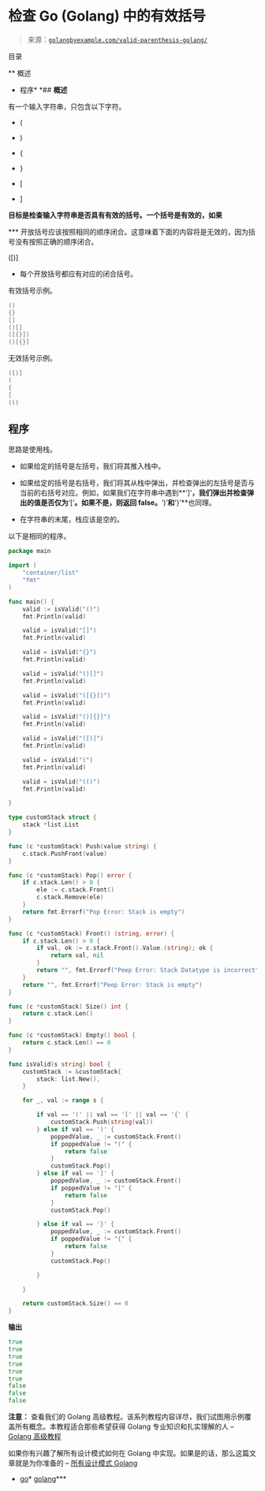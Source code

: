 <!--yml

类别：未分类。

日期：2024-10-13 06:42:49

-->

# 检查 Go (Golang) 中的有效括号

> 来源：[`golangbyexample.com/valid-parenthesis-golang/`](https://golangbyexample.com/valid-parenthesis-golang/)

目录

**   概述

+   程序*  *## **概述**

有一个输入字符串，只包含以下字符。

+   (

+   )

+   {

+   }

+   [

+   ]

**目标是检查输入字符串是否具有有效的括号。一个括号是有效的，如果**

***   开放括号应该按照相同的顺序闭合。这意味着下面的内容将是无效的，因为括号没有按照正确的顺序闭合。

([)]

+   每个开放括号都应有对应的闭合括号。

有效括号示例。

```go
()
{}
[]
()[]
([{}])
()[{}]
```

无效括号示例。

```go
([)]
(
{
[
(()
```

## **程序**

思路是使用栈。

+   如果给定的括号是左括号，我们将其推入栈中。

+   如果给定的括号是右括号，我们将其从栈中弹出，并检查弹出的左括号是否与当前的右括号对应。例如，如果我们在字符串中遇到**‘]’**，我们弹出并检查弹出的值是否仅为**‘[‘**。如果不是，则返回 false。**‘)’**和**‘}’**也同理。

+   在字符串的末尾，栈应该是空的。

以下是相同的程序。

```go
package main

import (
	"container/list"
	"fmt"
)

func main() {
	valid := isValid("()")
	fmt.Println(valid)

	valid = isValid("[]")
	fmt.Println(valid)

	valid = isValid("{}")
	fmt.Println(valid)

	valid = isValid("()[]")
	fmt.Println(valid)

	valid = isValid("([{}])")
	fmt.Println(valid)

	valid = isValid("()[{}]")
	fmt.Println(valid)

	valid = isValid("([)]")
	fmt.Println(valid)

	valid = isValid("(")
	fmt.Println(valid)

	valid = isValid("(()")
	fmt.Println(valid)

}

type customStack struct {
	stack *list.List
}

func (c *customStack) Push(value string) {
	c.stack.PushFront(value)
}

func (c *customStack) Pop() error {
	if c.stack.Len() > 0 {
		ele := c.stack.Front()
		c.stack.Remove(ele)
	}
	return fmt.Errorf("Pop Error: Stack is empty")
}

func (c *customStack) Front() (string, error) {
	if c.stack.Len() > 0 {
		if val, ok := c.stack.Front().Value.(string); ok {
			return val, nil
		}
		return "", fmt.Errorf("Peep Error: Stack Datatype is incorrect")
	}
	return "", fmt.Errorf("Peep Error: Stack is empty")
}

func (c *customStack) Size() int {
	return c.stack.Len()
}

func (c *customStack) Empty() bool {
	return c.stack.Len() == 0
}

func isValid(s string) bool {
	customStack := &customStack{
		stack: list.New(),
	}

	for _, val := range s {

		if val == '(' || val == '[' || val == '{' {
			customStack.Push(string(val))
		} else if val == ')' {
			poppedValue, _ := customStack.Front()
			if poppedValue != "(" {
				return false
			}
			customStack.Pop()
		} else if val == ']' {
			poppedValue, _ := customStack.Front()
			if poppedValue != "[" {
				return false
			}
			customStack.Pop()

		} else if val == '}' {
			poppedValue, _ := customStack.Front()
			if poppedValue != "{" {
				return false
			}
			customStack.Pop()

		}

	}

	return customStack.Size() == 0
}
```

**输出**

```go
true
true
true
true
true
true
false
false
false
```

**注意：** 查看我们的 Golang 高级教程。该系列教程内容详尽，我们试图用示例覆盖所有概念。本教程适合那些希望获得 Golang 专业知识和扎实理解的人 – [Golang 高级教程](https://golangbyexample.com/golang-comprehensive-tutorial/)

如果你有兴趣了解所有设计模式如何在 Golang 中实现。如果是的话，那么这篇文章就是为你准备的 – [所有设计模式 Golang](https://golangbyexample.com/all-design-patterns-golang/)

+   [go](https://golangbyexample.com/tag/go/)*   [golang](https://golangbyexample.com/tag/golang/)***
